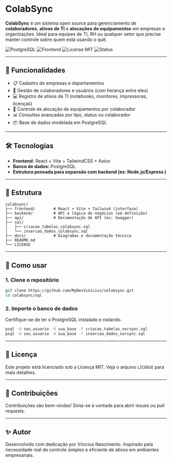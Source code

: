 # ColabSync

**ColabSync** é um sistema open source para gerenciamento de **colaboradores**, **ativos de TI** e **alocações de equipamentos** em empresas e organizações. Ideal para equipes de TI, RH ou qualquer setor que precise manter controle sobre quem está usando o quê.

![PostgreSQL](https://img.shields.io/badge/database-PostgreSQL-blue)
![Frontend](https://img.shields.io/badge/frontend-React%20%2B%20Vite%20%2B%20Tailwind-blueviolet)
![License MIT](https://img.shields.io/badge/license-MIT-green)
![Status](https://img.shields.io/badge/status-em%20desenvolvimento-yellow)

---

## 🚀 Funcionalidades

- 📋 Cadastro de empresas e departamentos
- 👤 Gestão de colaboradores e usuários (com herança entre eles)
- 💻 Registro de ativos de TI (notebooks, monitores, impressoras, licenças)
- 🔄 Controle de alocação de equipamentos por colaborador
- 📊 Consultas avançadas por tipo, status ou colaborador
- 📦 Base de dados modelada em PostgreSQL

---

## 🛠️ Tecnologias

- **Frontend:** React + Vite + TailwindCSS + Axios
- **Banco de dados:** PostgreSQL
- **Estrutura pensada para expansão com backend (ex: Node.js/Express )**

---

## 📂 Estrutura

```
colabsync/
├── frontend/        # React + Vite + Tailwind (interface)
├── backend/         # API e lógica de negócios (em definição)
├── api/             # Documentação de API (ex: Swagger)
├── sql/
│   ├── criacao_tabelas_colabsync.sql
│   └── insercao_dados_colabsync.sql
├── docs/            # Diagramas e documentação técnica
├── README.md
└── LICENSE
```

---

## 🧪 Como usar

### 1. Clone o repositório

```bash
git clone https://github.com/MyDevVinicius/colabsync.git
cd colabsync/sql
```

### 2. Importe o banco de dados

Certifique-se de ter o PostgreSQL instalado e rodando.

```bash
psql -U seu_usuario -d sua_base -f criacao_tabelas_norsync.sql
psql -U seu_usuario -d sua_base -f insercao_dados_norsync.sql
```

---

## 📄 Licença

Este projeto está licenciado sob a Licença MIT. Veja o arquivo `LICENSE` para mais detalhes.

---

## 🤝 Contribuições

Contribuições são bem-vindas! Sinta-se à vontade para abrir issues ou pull requests.

---

## ✨ Autor

Desenvolvido com dedicação por Vinicius Nascimento. Inspirado pela necessidade real de controle simples e eficiente de ativos em ambientes empresariais.
